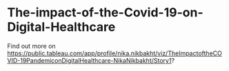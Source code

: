 # The-impact-of-the-Covid-19-on-Digital-Healthcare

Find out more on https://public.tableau.com/app/profile/nika.nikbakht/viz/TheImpactoftheCOVID-19PandemiconDigitalHealthcare-NikaNikbakht/Story1?
